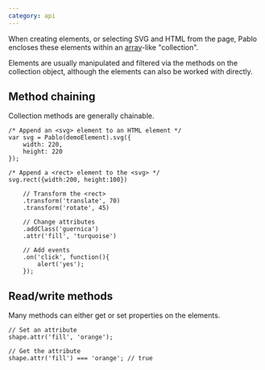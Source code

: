 ```yaml
---
category: api
---
```


When creating elements, or selecting SVG and HTML from the page, Pablo encloses these elements within an [array][array]-like "collection".

Elements are usually manipulated and filtered via the methods on the collection object, although the elements can also be worked with directly.


## Method chaining

Collection methods are generally chainable.

    /* Append an <svg> element to an HTML element */
    var svg = Pablo(demoElement).svg({
        width: 220,
        height: 220
    });

    /* Append a <rect> element to the <svg> */
    svg.rect({width:200, height:100})

        // Transform the <rect>
        .transform('translate', 70)
        .transform('rotate', 45)

        // Change attributes
        .addClass('guernica')
        .attr('fill', 'turquoise')

        // Add events
        .on('click', function(){
            alert('yes');
        });


## Read/write methods

Many methods can either get or set properties on the elements.

    // Set an attribute
    shape.attr('fill', 'orange');

    // Get the attribute
    shape.attr('fill') === 'orange'; // true


[array]: https://developer.mozilla.org/en-US/docs/Web/JavaScript/Reference/Global_Objects/Array
